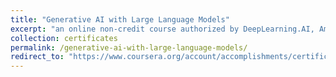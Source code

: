 ```yaml
---
title: "Generative AI with Large Language Models"
excerpt: "an online non-credit course authorized by DeepLearning.AI, Amazon Web Services and offered through Coursera"
collection: certificates
permalink: /generative-ai-with-large-language-models/
redirect_to: "https://www.coursera.org/account/accomplishments/certificate/CD9RXTEWAGQ9"
---
```

